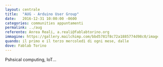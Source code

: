 ```yaml
---
layout: centrale
title:  "AUG - Arduino User Group"
date:   2016-12-31 10:00:00 -0600
categories: communities appuntamenti
permalink: ../aug
referente: Anrea Reali, a.reali@fablabtorino.org
immagine: https://gallery.mailchimp.com/bbd5781f8c72a1885774d98c0/images/3f134a7d-afc8-4de4-8389-50de77060486.png
quando: il primo e il terzo mercoledì di ogni mese, dalle 
dove: Fablab Torino
---
```


Pshsical computing, IoT...
<!--more-->

